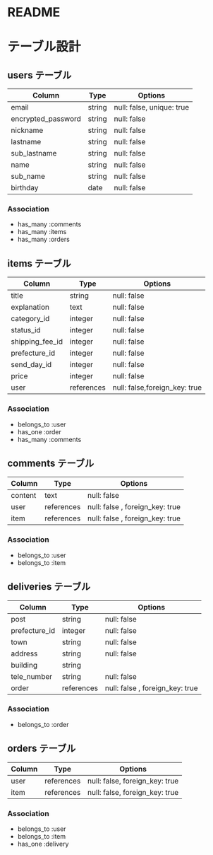 # README

# テーブル設計

## users テーブル

| Column             | Type   | Options                  |
| ------------------ | ------ | ------------------------ |
| email              | string | null: false, unique: true|
| encrypted_password | string | null: false              |
| nickname           | string | null: false              |
| lastname           | string | null: false              |
| sub_lastname       | string | null: false              |
| name               | string | null: false              |
| sub_name           | string | null: false              |
| birthday           | date   | null: false              |

### Association

- has_many   :comments
- has_many   :items
- has_many   :orders

## items テーブル

| Column             | Type       | Options                       |
| ------------------ | ---------- | ----------------------------- |
| title              | string     | null: false                   |
| explanation        | text       | null: false                   |
| category_id        | integer    | null: false                   |
| status_id          | integer    | null: false                   |
| shipping_fee_id    | integer    | null: false                   |
| prefecture_id      | integer    | null: false                   |
| send_day_id        | integer    | null: false                   |
| price              | integer    | null: false                   
| user               | references | null: false,foreign_key: true |

### Association

- belongs_to :user
- has_one    :order
- has_many   :comments

## comments テーブル

| Column             | Type       | Options                            |
| ------------------ | ---------- | -----------------------------------|
| content            | text       | null: false                        |
| user               | references | null: false , foreign_key: true|
| item               | references | null: false , foreign_key: true|

### Association

- belongs_to :user
- belongs_to :item

## deliveries テーブル

| Column             | Type       | Options                        |
| ------------------ | ---------- | ------------------------------ |
| post               | string     | null: false                    |
| prefecture_id      | integer    | null: false                    |
| town               | string     | null: false                    | 
| address            | string     | null: false                    |
| building           | string     |                                |
| tele_number        | string     | null: false                    |
| order              | references | null: false , foreign_key: true|

### Association 
- belongs_to :order

## orders テーブル

| Column             | Type       | Options                        |
| ------------------ | ---------- | ------------------------------ |
| user               | references | null: false, foreign_key: true |
| item               | references | null: false, foreign_key: true |


### Association 
- belongs_to :user
- belongs_to :item
- has_one    :delivery
  